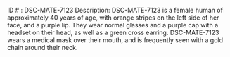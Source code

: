 ID # : DSC-MATE-7123
Description: DSC-MATE-7123 is a female human of approximately 40 years of age, with orange stripes on the left side of her face, and a purple lip. They wear normal glasses and a purple cap with a headset on their head, as well as a green cross earring. DSC-MATE-7123 wears a medical mask over their mouth, and is frequently seen with a gold chain around their neck.